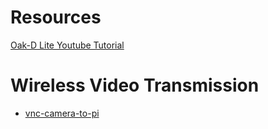 # Resources
[Oak-D Lite Youtube Tutorial](https://www.youtube.com/watch?v=7BkHcJu57Cg)

# Wireless Video Transmission
* [vnc-camera-to-pi](https://github.com/MichaelThamm/autonomous-drone/blob/main/sub-systems/control-system/autonomous-control/README.md#considerations)
